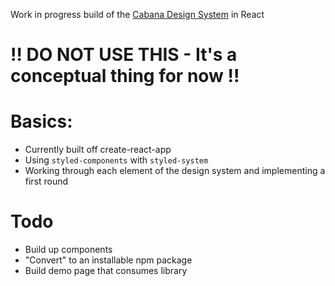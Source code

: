 Work in progress build of the [Cabana Design System](https://cabanadesignsystem.com/) in React

# !! DO NOT USE THIS - It's a conceptual thing for now !!

# Basics:
- Currently built off create-react-app
- Using `styled-components` with `styled-system`
- Working through each element of the design system and implementing a first round

# Todo
- Build up components
- "Convert" to an installable npm package
- Build demo page that consumes library
